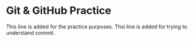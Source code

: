 # Git & GitHub Practice

This line is added for the practice purposes.
Thsi line is added for trying to understand commit.
